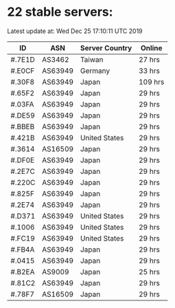 # 22 stable servers:

Latest update at: Wed Dec 25 17:10:11 UTC 2019

| ID | ASN | Server Country | Online |
| -- | --- | -------------- | ------ |
| #.7E1D | AS3462 | Taiwan | 27 hrs |
| #.E0CF | AS63949 | Germany | 33 hrs |
| #.30F8 | AS63949 | Japan | 109 hrs |
| #.65F2 | AS63949 | Japan | 29 hrs |
| #.03FA | AS63949 | Japan | 29 hrs |
| #.DE59 | AS63949 | Japan | 29 hrs |
| #.BBEB | AS63949 | Japan | 29 hrs |
| #.421B | AS63949 | United States | 29 hrs |
| #.3614 | AS16509 | Japan | 29 hrs |
| #.DF0E | AS63949 | Japan | 29 hrs |
| #.2E7C | AS63949 | Japan | 29 hrs |
| #.220C | AS63949 | Japan | 29 hrs |
| #.825F | AS63949 | Japan | 29 hrs |
| #.2E74 | AS63949 | Japan | 29 hrs |
| #.D371 | AS63949 | United States | 29 hrs |
| #.1006 | AS63949 | United States | 29 hrs |
| #.FC19 | AS63949 | United States | 29 hrs |
| #.FB4A | AS63949 | Japan | 29 hrs |
| #.0415 | AS63949 | Japan | 29 hrs |
| #.B2EA | AS9009 | Japan | 25 hrs |
| #.81C2 | AS63949 | Japan | 29 hrs |
| #.78F7 | AS16509 | Japan | 29 hrs |

